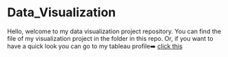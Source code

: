 # Data_Visualization

Hello, welcome to my data visualization project repository. You can find the file of my visualization project in the folder in this repo. Or, if you want to have a quick look you can go to my tableau profile➡️ [click this](https://public.tableau.com/app/profile/andidwikiy)
